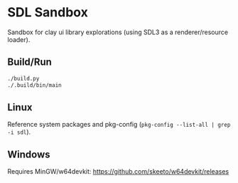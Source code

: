 # SDL Sandbox
Sandbox for clay ui library explorations (using SDL3 as a renderer/resource loader).

## Build/Run
```sh
./build.py
./.build/bin/main
```

## Linux
Reference system packages and pkg-config (`pkg-config --list-all | grep -i sdl`).

## Windows
Requires MinGW/w64devkit: https://github.com/skeeto/w64devkit/releases

